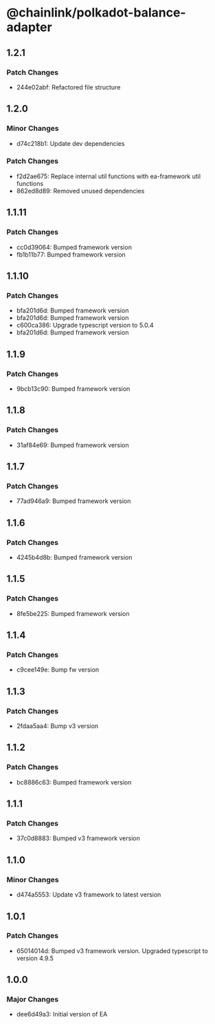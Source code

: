 # @chainlink/polkadot-balance-adapter

## 1.2.1

### Patch Changes

- 244e02abf: Refactored file structure

## 1.2.0

### Minor Changes

- d74c218b1: Update dev dependencies

### Patch Changes

- f2d2ae675: Replace internal util functions with ea-framework util functions
- 862ed8d89: Removed unused dependencies

## 1.1.11

### Patch Changes

- cc0d39064: Bumped framework version
- fb1b11b77: Bumped framework version

## 1.1.10

### Patch Changes

- bfa201d6d: Bumped framework version
- bfa201d6d: Bumped framework version
- c600ca386: Upgrade typescript version to 5.0.4
- bfa201d6d: Bumped framework version

## 1.1.9

### Patch Changes

- 9bcb13c90: Bumped framework version

## 1.1.8

### Patch Changes

- 31af84e69: Bumped framework version

## 1.1.7

### Patch Changes

- 77ad946a9: Bumped framework version

## 1.1.6

### Patch Changes

- 4245b4d8b: Bumped framework version

## 1.1.5

### Patch Changes

- 8fe5be225: Bumped framework version

## 1.1.4

### Patch Changes

- c9cee149e: Bump fw version

## 1.1.3

### Patch Changes

- 2fdaa5aa4: Bump v3 version

## 1.1.2

### Patch Changes

- bc8886c63: Bumped framework version

## 1.1.1

### Patch Changes

- 37c0d8883: Bumped v3 framework version

## 1.1.0

### Minor Changes

- d474a5553: Update v3 framework to latest version

## 1.0.1

### Patch Changes

- 65014014d: Bumped v3 framework version. Upgraded typescript to version 4.9.5

## 1.0.0

### Major Changes

- dee6d49a3: Initial version of EA
